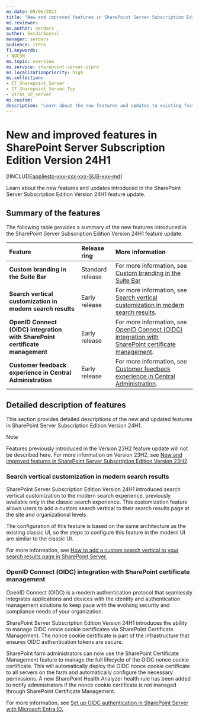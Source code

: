 ```yaml
---
ms.date: 09/06/2023
title: "New and improved features in SharePoint Server Subscription Edition Version 24H1"
ms.reviewer: 
ms.author: serdars
author: SerdarSoysal
manager: serdars
audience: ITPro
f1.keywords:
- NOCSH
ms.topic: overview
ms.service: sharepoint-server-itpro
ms.localizationpriority: high
ms.collection:
- IT_Sharepoint_Server
- IT_Sharepoint_Server_Top
- Strat_SP_server
ms.custom: 
description: "Learn about the new features and updates to existing features in SharePoint Server Subscription Edition Version 24H1."
---
```


# New and improved features in SharePoint Server Subscription Edition Version 24H1

[!INCLUDE[appliesto-xxx-xxx-xxx-SUB-xxx-md](../includes/appliesto-xxx-xxx-xxx-SUB-xxx-md.md)]

Learn about the new features and updates introduced in the SharePoint Server Subscription Edition Version 24H1 feature update.

## Summary of the features

The following table provides a summary of the new features introduced in the SharePoint Server Subscription Edition Version 24H1 feature update.

|**Feature**|**Release ring**|**More information**|
|:-----|:-----|:-----|
|  **Custom branding in the Suite Bar**  |  Standard release   |  For more information, see [Custom branding in the Suite Bar](new-and-improved-features-in-sharepoint-server-subscription-edition-23h2-release.md#custom-branding-in-the-suite-bar) |
|  **Search vertical customization in modern search results**  | Early release  | For more information, see [Search vertical customization in modern search results](#search-vertical-customization-in-modern-search-results). |
|  **OpenID Connect (OIDC) integration with SharePoint certificate management**  | Early release  | For more information, see [OpenID Connect (OIDC) integration with SharePoint certificate management](#openid-connect-oidc-integration-with-sharepoint-certificate-management). |
| **Customer feedback experience in Central Administration**   |Early release   |For more information, see [Customer feedback experience in Central Administration](#customer-feedback-experience-in-central-administration).  |

## Detailed description of features

This section provides detailed descriptions of the new and updated features in SharePoint Server Subscription Edition Version 24H1.

> [!NOTE]
> Features previously introduced in the Version 23H2 feature update will not be described here. For more information on Version 23H2, see [New and improved features in SharePoint Server Subscription Edition Version 23H2](new-and-improved-features-in-sharepoint-server-subscription-edition-23h2-release.md). 

### Search vertical customization in modern search results

SharePoint Server Subscription Edition Version 24H1 introduced search vertical customization to the modern search experience, previously available only in the classic search experience. This  customization feature allows users to add a custom search vertical to their search results page at the site and organizational levels.

The configuration of this feature is based on the same architecture as the existing classic UI, so the steps to configure this feature in the modern UI are similar to the classic UI.

For more information, see [How to add a custom search vertical to your search results page in SharePoint Server.](../search/how-to-add-a-custom-search-vertical-to-your-search-results-page.md)


### OpenID Connect (OIDC) integration with SharePoint certificate management

OpenID Connect (OIDC) is a modern authentication protocol that seamlessly integrates applications and devices with the identity and authentication management solutions to keep pace with the evolving security and compliance needs of your organization. 

SharePoint Server Subscription Edition Version 24H1 introduces the ability to manage OIDC nonce cookie certificates via SharePoint Certificate Management. The nonce cookie certificate is part of the infrastructure that ensures OIDC authentication tokens are secure.

SharePoint farm administrators can now use the SharePoint Certificate Management feature to manage the full lifecycle of the OIDC nonce cookie certificate. This will automatically deploy the OIDC nonce cookie certificate to all servers on the farm and automatically configure the necessary permissions. A new SharePoint Health Analyzer health rule has been added to notify administrators if the nonce cookie certificate is not managed through SharePoint Certificate Management.

For more information, see [Set up OIDC authentication in SharePoint Server with Microsoft Entra ID.](../security-for-sharepoint-server/set-up-oidc-auth-in-sharepoint-server-with-msaad.md)

